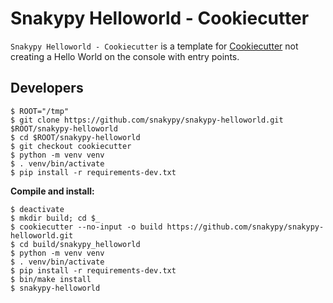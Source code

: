 # Snakypy Helloworld - Cookiecutter

`Snakypy Helloworld - Cookiecutter` is a template for [Cookiecutter](https://github.com/cookiecutter/cookiecutter) not creating a Hello World on the console with entry points.


## Developers

```
$ ROOT="/tmp"
$ git clone https://github.com/snakypy/snakypy-helloworld.git $ROOT/snakypy-helloworld
$ cd $ROOT/snakypy-helloworld
$ git checkout cookiecutter
$ python -m venv venv
$ . venv/bin/activate
$ pip install -r requirements-dev.txt
```

**Compile and install:**

```
$ deactivate
$ mkdir build; cd $_
$ cookiecutter --no-input -o build https://github.com/snakypy/snakypy-helloworld.git
$ cd build/snakypy_helloworld
$ python -m venv venv
$ . venv/bin/activate
$ pip install -r requirements-dev.txt
$ bin/make install
$ snakypy-helloworld
```
